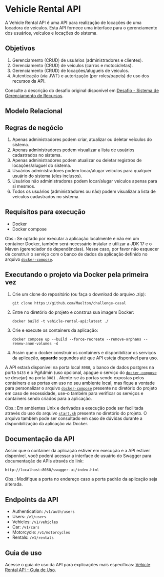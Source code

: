 # Vehicle Rental API

A Vehicle Rental API é uma API para realização de locações de uma locadora de veículos. Esta API fornece uma interface para o gerenciamento dos usuários, veículos e locações do sistema.

## Objetivos

1. Gerenciamento (CRUD) de usuários (administradores e clientes).
2. Gerenciamento (CRUD) de veículos (carros e motocicletas).
3. Gerenciamento (CRUD) de locações/alugueis de veículos.
4. Autenticação (via JWT) e autorização (por roles/papeis) de uso dos recursos da API.

Consulte a descrição do desafio original disponível em [Desafio - Sistema de Gerenciamento de Recursos](docs/challenge-description.md).

## Modelo Relacional

## Regras de negócio

1. Apenas administradores podem criar, atualizar ou deletar veículos do sistema.
2. Apenas administradores podem visualizar a lista de usuários cadastrados no sistema.
3. Apenas administradores podem atualizar ou deletar registros de locações/aluguel do sistema.
4. Usuários administradores podem locar/alugar veículos para qualquer usuário do sistema (eles inclusos).
5. Usuários não administradores podem locar/alugar veículos apenas para si mesmos.
6. Todos os usuários (administradores ou não) podem visualizar a lista de veículos cadastrados no sistema.

## Requisitos para execução

- Docker
- Docker compose

Obs.: Se optado por executar a aplicação localmente e não em um container Docker, também será necessário instalar e utilizar a JDK 17 e o Maven (gerenciador de dependências). Nesse caso, por favor não esquecer de construir o serviço com o banco de dados da aplicação definido no arquivo [`docker-compose`](docker-compose.yml).

## Executando o projeto via Docker pela primeira vez

1. Crie um clone do repositório (ou faça o download do arquivo .zip):

    ```
    git clone https://github.com/Maelton/challenge-casal
    ```

2. Entre no diretório do projeto e construa sua imagem Docker:

    ```
    docker build -t vehicle-rental-api:latest ./
    ```

3. Crie e execute os containers da aplicação:

    ```
    docker compose up --build --force-recreate --remove-orphans --renew-anon-volumes -d
    ```

4. Assim que o docker construir os containers e disponibilizar os serviços da aplicação, **aguarde** segundos até que API esteja disponível para uso.

A API estará disponível na porta local `8080`, o banco de dados postgres na porta `5433` e o PgAdmin (uso opcional, apague o serviço do [`docker-compose`](docker-compose.yml) se desejar) na porta `8081` . Atente-se às portas sendo expostas pelos containers e as portas em uso no seu ambiente local, mas fique a vontade para personalizar o arquivo [`docker-compose`](docker-compose.yml) presente no diretório do projeto em caso de necessidade, use-o também para verificar os serviços e containers sendo criados para a aplicação.

Obs.: Em ambientes Unix e derivados a execução pode ser facilitada através do uso do arquivo [`start.sh`](start.sh) presente no diretório do projeto. O arquivo também pode ser consultado em caso de dúvidas durante a disponibilização da aplicação via Docker.

## Documentação da API

Assim que o container da aplicação estiver em execução e a API estiver disponível, você poderá acessar a interface de usuário do Swagger para documentação de APIs através do link:


`http://localhost:8080/swagger-ui/index.html`

Obs.: Modifique a porta no endereço caso a porta padrão da aplicação seja alterada.

## Endpoints da API

- Authentication: `/v1/auth/users`
- Users: `/v1/users`
- Vehicles: `/v1/vehicles`
- Car: `/v1/cars`
- Motorcycle: `/v1/motorcycles`
- Rentals: `/v1/rentals`

## Guia de uso

Acesse o guia de uso da API para explicações mais específicas: [Vehicle Rental API - Guia de Uso](docs/Guia-de-Uso---Vehicle-Rental-API-v1.0.0.0.pdf).
